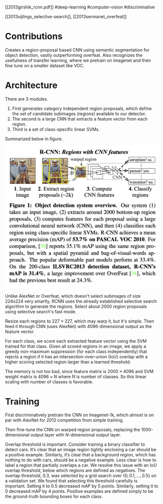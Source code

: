 [[2013girshik_rcnn.pdf]]
#deep-learning #computer-vision #discriminative

[[2013uijlings_selective-search]], [[2013sermanet_overfeat]]

# Contributions 

   Creates a region-proposal based CNN using semantic segmentation for object detection, vastly outperforming overfeat. Also recognizes the usefulness of transfer learning, where we pretrain on imagenet and then fine tune on a smaller dataset like VOC. 

# Architecture 

   There are 3 modules. 
   1. First generates category independent region proposals, which define the set of candidate subimages (regions) available to our detector. 
   2. The second is a large CNN that extracts a feature vector from each region. 
   3. Third is a set of class-specific linear SVMs. 

   Summarized below in figure. 

   ![image](img/rcnn_arch.png)

   Unlike AlexNet or Overfeat, which doesn't select subimages of size 224x224 very smartly, RCNN uses the already established selective search algorithm to generate the regions. Select about 2000 region proposals using selective search's fast mode. 

   Resize each regions to $227 \times 227$, which may warp it, but it's simple. Then feed it through CNN (uses AlexNet) with 4096-dimensional output as the feature vector. 

   For each class, we score each extracted feature vector using the SVM trained for that class. Given all scored regions in an image, we apply a greedy non-maximum suppression (for each class independently) that rejects a region if it has an intersection-over-union (IoU) overlap with a higher scoring selected region larger than a learned threshold.

   The memory is not too bad, since feature matrix is $2000 \times 4096$ and SVM weight matrix is $4096 \times N$ where $N$ is number of classes. So this linear scaling with number of classes is favorable. 

# Training 

   First discriminatively pretrain the CNN on Imagenet-1k, which almost is on par with AlexNet for 2012 competition from simple training. 

   Then fine-tune the CNN on warped region proposals, replacing the 1000-dimensional output layer with $N$-dimensional output layer. 

   Overlap threshold is important. Consider training a binary classifier to detect cars. It’s clear that an image region tightly enclosing a car should be a positive example. Similarly, it’s clear that a background region, which has nothing to do with cars, should be a negative example. Less clear is how to label a region that partially overlaps a car. We resolve this issue with an IoU overlap threshold, below which regions are defined as negatives. The overlap threshold, 0.3, was selected by a grid search over $\{0,0.1,...,0.5\}$ on a validation set. We found that selecting this threshold carefully is important. Setting it to 0.5 decreased mAP by 5 points. Similarly, setting it to 0 decreased mAP by 4 points. Positive examples are defined simply to be the ground-truth bounding boxes for each class.
